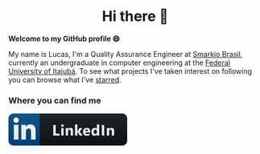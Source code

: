 

<div align="center">
<h1>Hi there 👋</h1>
</div>

**Welcome to my GitHub profile 😄** 

My name is Lucas, I'm a Quality Assurance Engineer at [Smarkio Brasil](https://www.smarkio.com.br/), currently an undergraduate in computer engineering at the [Federal University of Itajubá](https://unifei.edu.br/). To see what projects I've taken interest on following you can browse what I've [starred](https://github.com/btlucas?tab=stars). <br>

### Where you can find me

[![LinkedIn](https://github.com/MikeCodesDotNET/ColoredBadges/blob/master/svg/social/linkedin.svg)](https://www.linkedin.com/in/lbteixeira/)

